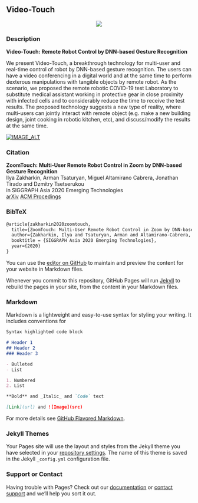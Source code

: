 ## Video-Touch
<p align="center">
  <img src="https://github.com/Arxtage/videotouch.github.io/blob/gh-pages/media/gif0-2.gif?raw=true">
</p>

### Description
**Video-Touch: Remote Robot Control by DNN-based Gesture Recognition**<br/>

We present Video-Touch, a breakthrough technology for multi-user and real-time control of robot by DNN-based gesture recognition. The users can have a video conferencing in a digital world and at the same time to perform dexterous manipulations with tangible objects by remote robot. As the scenario, we proposed the remote robotic COVID-19 test Laboratory to substitute medical assistant working in protective gear in close proximity with infected cells and to considerably reduce the time to receive the test results. The proposed technology suggests a new type of reality, where multi-users can jointly interact with remote object (e.g. make a new building design, joint cooking in robotic kitchen, etc), and discuss/modify the results at the same time.

[![IMAGE_ALT](https://img.youtube.com/vi/F4X4jJwDBy4/1.jpg)](https://www.youtube.com/watch?v=F4X4jJwDBy4)


### Citation
**ZoomTouch: Multi-User Remote Robot Control in Zoom by DNN-based Gesture Recognition**<br/>
Ilya Zakharkin, Arman Tsaturyan, Miguel Altamirano Cabrera, Jonathan Tirado and Dzmitry Tsetserukou<br/>
in SIGGRAPH Asia 2020 Emerging Technologies<br/>
[arXiv](https://arxiv.org/abs/2011.03845)
[ACM Procedings](https://dl.acm.org/doi/10.1145/3415255.3422892)

### BibTeX
```markdown
@article{zakharkin2020zoomtouch,
  title={ZoomTouch: Multi-User Remote Robot Control in Zoom by DNN-based Gesture Recognition},
  author={Zakharkin, Ilya and Tsaturyan, Arman and Altamirano-Cabrera, Miguel and Tirado, Jonathan and Tsetserukou, Dzmitry},
  booktitle = {SIGGRAPH Asia 2020 Emerging Technologies},
  year={2020}
}
```


You can use the [editor on GitHub](https://github.com/Arxtage/videotouch.github.io/edit/gh-pages/index.md) to maintain and preview the content for your website in Markdown files.

Whenever you commit to this repository, GitHub Pages will run [Jekyll](https://jekyllrb.com/) to rebuild the pages in your site, from the content in your Markdown files.

### Markdown

Markdown is a lightweight and easy-to-use syntax for styling your writing. It includes conventions for

```markdown
Syntax highlighted code block

# Header 1
## Header 2
### Header 3

- Bulleted
- List

1. Numbered
2. List

**Bold** and _Italic_ and `Code` text

[Link](url) and ![Image](src)
```

For more details see [GitHub Flavored Markdown](https://guides.github.com/features/mastering-markdown/).

### Jekyll Themes

Your Pages site will use the layout and styles from the Jekyll theme you have selected in your [repository settings](https://github.com/Arxtage/videotouch.github.io/settings/pages). The name of this theme is saved in the Jekyll `_config.yml` configuration file.

### Support or Contact

Having trouble with Pages? Check out our [documentation](https://docs.github.com/categories/github-pages-basics/) or [contact support](https://support.github.com/contact) and we’ll help you sort it out.
